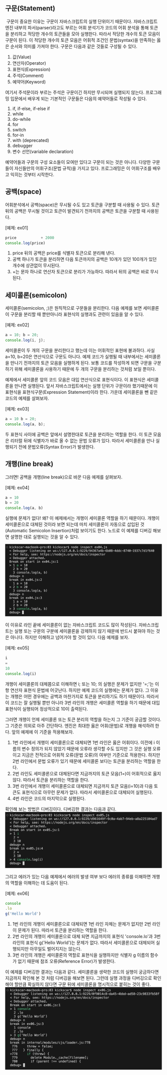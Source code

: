 ## 구문(Statement)

 구문이 중요한 이유는 구문이 자바스크립트의 실행 단위이기 때문이다. 자바스크립트 엔진 내부의 파서(parser)라고도 부르는 어휘 분석기가 코드의 어휘 분석을 통해 토큰을 분리하고 적당한 개수의 토큰들을 모아 실행한다. 따라서 적당한 개수의 토큰 모음이 구문이 된다. 이 적당한 개수의 토큰 모음은 어휘적 조건인 문법(syntax)을 만족하는 옳은 순서와 의미를 가져야 한다. 구문은 다음과 같은 것들로 구성될 수 있다.

1.  값(Value)
2.  연산자(Operator)
3.  표현식(Expression)
4.  주석(Comment)
5.  예약어(Keyword)

 여기서 주석문이라 부르는 주석은 구문이긴 하지만 무시되며 실행되지 않는다. 프로그래밍 입문에서 배우게 되는 기본적인 구문들은 다음의 예약어들로 작성될 수 있다.

1.  if, if-else, if-else if
2.  while
3.  do-while
4.  for
5.  switch
6.  for-in
7.  with (deprecated)
8.  debugger
9.  변수 선언(variable declaration)

 예약어들과 구문의 구성 요소들이 모여만 있다고 구문이 되는 것은 아니다. 다양한 구문들이 자신들만의 어휘구조(문법 규칙)을 가지고 있다. 프로그래밍은 이 어휘구조를 배우고 익히는 것부터 시작한다.

## 공백(space)
 어휘분석에서 공백(space)은 무시될 수도 있고 토큰을 구분할 때 사용될 수 있다. 토큰 뒤의 공백은 무시될 것이고 토큰이 발견되기 전까지의 공백은 토큰을 구분할 때 사용된다.

\[예제: ex01\]

```JavaScript
price           + 2000
console.log(price)
```

1.  price 뒤의 공백은 price를 식별자 토큰으로 분리해 낸다.
2.  공백 하나가 토큰을 분리하면 다음 토큰까지의 공백은 10개가 있던 100개가 있던 개수에 상관없이 무시된다.
3.  +는 문자 하나로 연산자 토큰으로 분리가 가능하다. 따라서 뒤의 공백은 바로 무시 된다.

## 세미콜론(semicolon)
 세미콜론(semicolon, ;)은 원칙적으로 구문들을 분리한다. 다음 예제를 보면 세미콜론이 구문을 분리할 때 뿐만아니라 표현식의 실행과도 관련이 있음을 알 수 있다.

\[예제: ex02\]

```JavaScript
a = 10; b = 20;
console.log(i, j);
```

 세미콜론이 두 개의 구문을 분리한다고 했는데 이는 어휘적인 표현에 불과하다. 사실 a=10, b=20은 연산식으로 구문도 아니다. 예제 코드가 실행될 때 내부에서는 세미콜론을 만나기 전까지의 토큰 모음을 실행하게 된다. 보통 코드를 작성하게 되면 구문을 구분하기 위해 세미콜론을 사용하기 때문에 두 개의 구문을 분리하는 것처럼 보일 뿐이다.
  
  예제에서 세미콜론 앞의 코드 모음은 대입 연산식으로 표현식이다. 이 표현식은 세미콜론을 만나면 실행된다. 앞서 자바스크립트에서는 실행 단위가 구문이라 했기때문에 이 표현식을 표현식구문(Expression Statement)이라 한다. 가운데 세미콜론을 뺀 같은 코드의 예제를 살펴보자.
 
\[예제: ex03\]

```JavaScript
a = 10 b = 20;
console.log(a, b);
```

 두 표현식 사이에 공백은 앞에서 설명한대로 토큰을 분리하는 역할을 한다. 이 토큰 모음은 리터럴 뒤에 식별자가 바로 올 수 없는 문법 오류가 있다. 따라서 세미콜론을 만나 실행되기 전에 문법오류(Syntax Error)가 발생한다. 
 
 
## 개행(line break)
 그러면! 공백을 개행(line break)으로 바꾼 다음 예제를 살펴보자.

\[예제: ex04\]

```JavaScript
a = 10
b = 20
console.log(a, b)
```

 실행에 문제가 없다! 왜? 이 예제에서는 개행이 세미콜론 역할을 하기 때문이다. 개행이 세미콜론으로 대체된 것이라 보면 되는데 마치 세미콜론이 자동으로 삽입된 것(Automatic Semicolon Insertion)처럼 보이기도 한다. 노드로 이 예제를 디버깅 해보면 설명한 대로 실행되는 것을 알 수 있다. 
 
 ![6df74c58d9b8f6ae7bec5d7d88508883.png](../../_resources/6df74c58d9b8f6ae7bec5d7d88508883.png)
 
 이 이유로 라인 끝에 세미콜론이 없는 자바스크립트 코드도 많이 작성된다. 자바스크립트는 실행 또는 구문의 구분에 세미콜론을 강제하지 않기 때문에 반드시 붙혀야 하는 것은 아니다. 하지만 이해하고 넘어가야 할 것이 있다. 다음 예제를 보자.  

\[예제: ex05\]

```JavaScript
i
=
10
console.log(i)
```

 개행이 세미콜론의 대체쯤으로 이해하면 i; 또는 10; 의 실행은 문제가 없지만 '=;'는 이항 연산자 표현식 문법에 어긋난다. 하지만 예제 코드의 실행에는 문제가 없다. 그 이유는 개행은 어떤 경우에는 공백과 마찬가지로 토큰을 분리하기도 하기 때문이다. 따라서 이 코드는 잘 실행될 뿐만 아니라 3번 라인의 개행은 세미콜론 역할을 하기 때문에 대입 표현식이 실행되어 정상적으로 10이 출력된다. 
 
 그러면 개행이 언제 세미콜론 또는 토큰 분리의 역할을 하는지 그 기준이 궁금할 것이다. 그 기준은 의외로 아주 간단하다. 엔진은 최대한 옳은 어휘(문법)로 개행을 해석하려 한다. 앞의 예제에 이 기준을 적용해보자.
 
1. 1번 라인에서 개행이 세미콜론으로 대체되면 1번 라인은 옳은 어휘이다. 이전에 i 이름의 변수 정의가 되지 않았기 때문에 오류라 생각할 수도 있지만 그 것은 실행 오류이고 지금은 전적으로 어휘적 오류(문법 오류)의 여부만 기준으로 적용한다. 하지만 2번 라인에서 문법 오류가 있기 때문에 세미콜론 보다는 토큰을 분리하는 역할을 한다.
2. 2번 라인도 세미콜론으로 대체된다면 지금까지의 토큰 모음(1=)이 어휘적으로 옳지 않다. 따라서 토큰을 분리하는 역할을 한다.
3. 3번 라인에서 개행이 세미콜론으로 대체되면 지금까지 토큰 모음(i=10)과 다음 토큰도 표현식으로 아무런 문제가 없다. 따라서 세미콜론으로 대체되어 실행된다.
4. 4번 라인은 코드의 마지막으로 실행된다.

 확인해 보는 방법은 디버깅이다. 디버깅한 결과는 다음과 같다.
 ![b6e5921a856d532b419ef3b0b7bfb6e2.png](../../_resources/b6e5921a856d532b419ef3b0b7bfb6e2.png)
 
 그리고 에러가 있는 다음 예제에서 에러의 발생 여부 보다 에러의 종류를 이해하면 개행의 역할을 이해하는 데 도움이 된다.

\[예제: ex06\]

```JavaScript
console
.lo
g('Hello World')
```

1. 1번 라인의 개행이 세미콜론으로 대체되면 1번 라인 자체는 문제가 없지만 2번 라인이 문제가 된다. 따라서 토큰을 분리하는 역할을 한다.
2. 2번 라인의 개행이 세미콜론으로 대체 되면 지금까지의 표현식 'console.lo'과 3번 라인의 표현식 g('Hello World')는 문제가 없다. 따라서 세미콜론으로 대체되어 실행되지만 아무일도 벌어지지는 않는다. 
3. 3번 라인의 개행은 세미콜론의 역할로 표현식을 실행하지만 식별자 g 이름의 함수가 없기 때문에 참조 오류(Reference Error)가 발생한다.

 이 예제를 디버깅한 결과는 다음과 같다. 세미콜론을 생략한 코드의 실행이 궁금하다면 지금까지 확인해 본 것 처럼 디버깅을 해보면 된다. 그런데 실행 과정을 디버깅으로 확인해야 할만큼 확실하지 않다면 구문 뒤에 세미콜론을 명시적으로 붙히는 것이 좋다.         
![c2dbc62f96e21916a08d3ecf44ef09e8.png](../../_resources/c2dbc62f96e21916a08d3ecf44ef09e8.png)